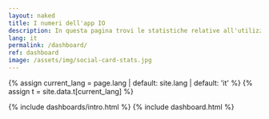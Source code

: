 ```yaml
---
layout: naked
title: I numeri dell'app IO
description: In questa pagina trovi le statistiche relative all'utilizzo dell'app IO, aggiornate quotidianamente.
lang: it
permalink: /dashboard/
ref: dashboard
image: /assets/img/social-card-stats.jpg
---
```


{% assign current_lang = page.lang | default: site.lang | default: 'it' %}
{% assign t = site.data.t[current_lang] %}

{% include dashboards/intro.html %}
{% include dashboard.html %}
